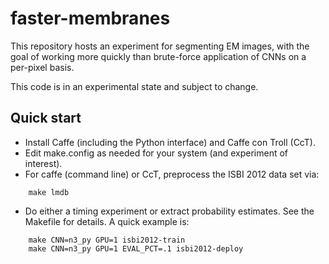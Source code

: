 # faster-membranes
This repository hosts an experiment for segmenting EM images, with the
goal of working more quickly than brute-force application of CNNs on a
per-pixel basis.

This code is in an experimental state and subject to change.


## Quick start

-  Install Caffe (including the Python interface) and Caffe con Troll (CcT).
-  Edit make.config as needed for your system (and experiment of interest).
-  For caffe (command line) or CcT, preprocess the ISBI 2012 data set via:
```
    make lmdb
```
-  Do either a timing experiment or extract probability estimates.  See
   the Makefile for details.  A quick example is:
```
    make CNN=n3_py GPU=1 isbi2012-train
    make CNN=n3_py GPU=1 EVAL_PCT=.1 isbi2012-deploy
```

